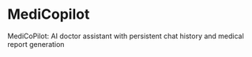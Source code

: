 # MediCopilot
MediCoPilot: AI doctor assistant with persistent chat history and medical report generation
